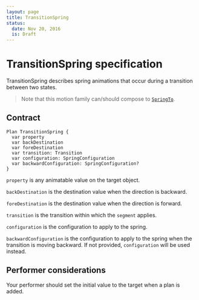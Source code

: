 ```yaml
---
layout: page
title: TransitionSpring
status:
  date: Nov 20, 2016
  is: Draft
---
```


# TransitionSpring specification

TransitionSpring describes spring animations that occur during a transition between two states.

> Note that this motion family can/should compose to [`SpringTo`](SpringTo).

## Contract

```
Plan TransitionSpring {
  var property
  var backDestination
  var foreDestination
  var transition: Transition
  var configuration: SpringConfiguration
  var backwardConfiguration: SpringConfiguration?
}
```

`property` is any animatable value on the target object.

`backDestination` is the destination value when the direction is backward.

`foreDestination` is the destination value when the direction is forward.

`transition` is the transition within which the `segment` applies.

`configuration` is the configuration to apply to the spring.

`backwardConfiguration` is the configuration to apply to the spring when the transition is moving
backward. If not provided, `configuration` will be used instead.

## Performer considerations

Your performer should set the initial value to the target when a plan is added.
